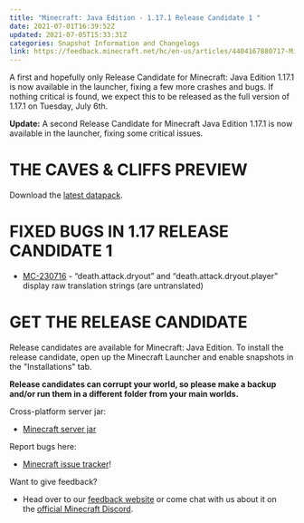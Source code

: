 ```yaml
---
title: "Minecraft: Java Edition - 1.17.1 Release Candidate 1 "
date: 2021-07-01T16:39:52Z
updated: 2021-07-05T15:33:31Z
categories: Snapshot Information and Changelogs
link: https://feedback.minecraft.net/hc/en-us/articles/4404167880717-Minecraft-Java-Edition-1-17-1-Release-Candidate-1-
---
```


A first and hopefully only Release Candidate for Minecraft: Java Edition 1.17.1 is now available in the launcher, fixing a few more crashes and bugs. If nothing critical is found, we expect this to be released as the full version of 1.17.1 on Tuesday, July 6th.

**Update:** A second Release Candidate for Minecraft Java Edition 1.17.1 is now available in the launcher, fixing some critical issues.

# THE CAVES & CLIFFS PREVIEW

Download the [latest datapack](https://launcher.mojang.com/v1/objects/622bf0fd298e1e164ecd05d866045ed5941283cf/CavesAndCliffsPreview.zip).

# FIXED BUGS IN 1.17 RELEASE CANDIDATE 1

- [MC-230716](https://bugs.mojang.com/browse/MC-230716) - “death.attack.dryout” and “death.attack.dryout.player” display raw translation strings (are untranslated)

# GET THE RELEASE CANDIDATE

Release candidates are available for Minecraft: Java Edition. To install the release candidate, open up the Minecraft Launcher and enable snapshots in the "Installations" tab.

**Release candidates can corrupt your world, so please make a backup and/or run them in a different folder from your main worlds.**

Cross-platform server jar:

- [Minecraft server jar](https://launcher.mojang.com/v1/objects/b93cbcf6c65b92621d67b735e8610f7682f54694/server.jar)

Report bugs here:

- [Minecraft issue tracker](https://aka.ms/snapshotbugs?ref=blog)!

Want to give feedback?

- Head over to our [feedback website](https://aka.ms/snapshotfeedback) or come chat with us about it on the [official Minecraft Discord](https://discordapp.com/invite/minecraft).
